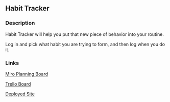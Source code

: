 ## Habit Tracker

### Description
Habit Tracker will help you put that new piece of behavior into your routine.

Log in and pick what habit you are trying to form, and then log when you do it.

### Links
[Miro Planning Board](https://miro.com/welcomeonboard/SGU1cVE5VVQ4ZGJ2NGw1cmtnaW9hcGllU2E1M05YN3BHaGNTdTR3WjQ1a3dOeVBFZ3c5R0Z2aVV5UG5Ua2lLZHwzMDc0NDU3MzQ3NTkyNTEzODU4fDI=?share_link_id=839530960722)

[Trello Board](https://trello.com/invite/b/pqY9vwba/ATTI5cfff0259babecaf49bb489cddaf40a7F1998DFD/unit-2-project)

[Deployed Site](https://unit2-project-habittracker.onrender.com/)

